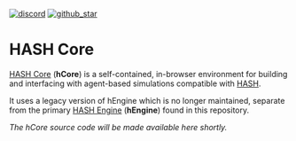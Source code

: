 [discord]: https://hash.ai/discord?utm_medium=organic&utm_source=github_readme_labs-repo_apps-sim-core
[github_star]: https://github.com/hashintel/labs#
[hash]: https://hash.ai/platform/hash?utm_medium=organic&utm_source=github_readme_labs-repo_apps-sim-core
[hash core]: https://hash.ai/platform/core?utm_medium=organic&utm_source=github_readme_labs-repo_apps-sim-core
[hash engine]: https://hash.ai/platform/engine?utm_medium=organic&utm_source=github_readme_labs-repo_apps-sim-core

[![discord](https://img.shields.io/discord/840573247803097118)][discord] [![github_star](https://img.shields.io/github/stars/hashintel/labs?label=Star%20on%20GitHub&style=social)][github_star]

# HASH Core

[HASH Core] (**hCore**) is a self-contained, in-browser environment for building and interfacing with agent-based simulations compatible with [HASH].

It uses a legacy version of hEngine which is no longer maintained, separate from the primary [HASH Engine] (**hEngine**) found in this repository.

_The hCore source code will be made available here shortly._
